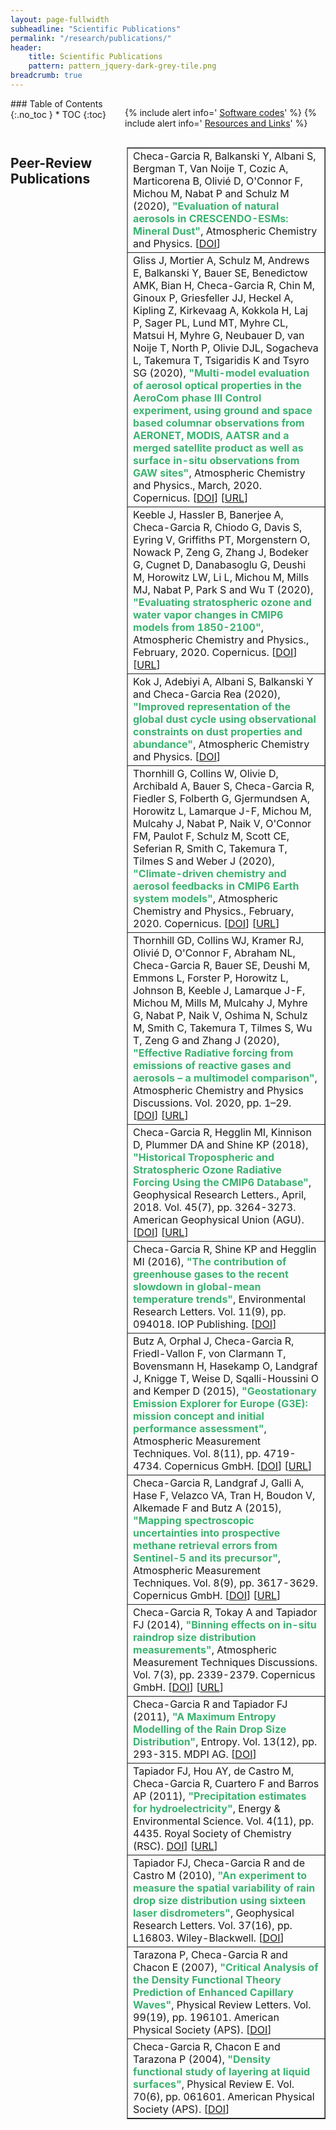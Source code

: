 ```yaml
---
layout: page-fullwidth
subheadline: "Scientific Publications"
permalink: "/research/publications/"
header:
    title: Scientific Publications
    pattern: pattern_jquery-dark-grey-tile.png
breadcrumb: true
---
```

<div class="row">
<div class="medium-4 medium-push-8 columns" markdown="1">
<div class="panel radius" markdown="1">
### Table of Contents
{:.no_toc }
*  TOC
{:toc}
</div>

<div class="panel radius" markdown="1">

  {% include alert info=' <a href="/research/my-codes/">Software codes</a>' %}
  {% include alert info=' <a href="/research/resources/">Resources and Links</a>' %}

</div>

</div><!-- /.medium-4.columns -->
<div class="medium-8 medium-pull-4 columns" markdown="1">

## Peer-Review Publications 
<table id="qs_table" border="1">
<tbody>
<tr id="ChecaGarciaRetal_ACP_2020a" class="entry">
	<td>Checa-Garcia R, Balkanski Y, Albani S, Bergman T, Van Noije T, Cozic A, Marticorena B, Olivié D, O'Connor F, Michou M, Nabat P and Schulz M (2020), <b style="color:MediumSeaGreen;">"Evaluation of natural aerosols in CRESCENDO-ESMs: Mineral Dust"</b>, Atmospheric Chemistry and Physics. 
	 [<a href="https://doi.org/10.5194/acp-2020-1147" target="_blank">DOI</a>]
	</td>
</tr>

<tr id="Gli2020" class="entry">
	<td>Gliss J, Mortier A, Schulz M, Andrews E, Balkanski Y, Bauer SE, Benedictow AMK, Bian H, Checa-Garcia R, Chin M, Ginoux P, Griesfeller JJ, Heckel A, Kipling Z, Kirkevaag A, Kokkola H, Laj P, Sager PL, Lund MT, Myhre CL, Matsui H, Myhre G, Neubauer D, van Noije T, North P, Olivie DJL, Sogacheva L, Takemura T, Tsigaridis K and Tsyro SG (2020), <b style="color:MediumSeaGreen;">"Multi-model evaluation of aerosol optical properties in the AeroCom phase III Control experiment, using ground and space based columnar observations from AERONET, MODIS, AATSR and a merged satellite product as well as surface in-situ observations from GAW sites"</b>, Atmospheric Chemistry and Physics., March, 2020.  Copernicus.
	[<a href="https://doi.org/10.5194/acp-2019-1214" target="_blank">DOI</a>] [<a href="https://doi.org/10.5194/acp-2019-1214" target="_blank">URL</a>]
	</td>
</tr>

<tr id="Keeble2020" class="entry">
	<td>Keeble J, Hassler B, Banerjee A, Checa-Garcia R, Chiodo G, Davis S, Eyring V, Griffiths PT, Morgenstern O, Nowack P, Zeng G, Zhang J, Bodeker G, Cugnet D, Danabasoglu G, Deushi M, Horowitz LW, Li L, Michou M, Mills MJ, Nabat P, Park S and Wu T (2020), <b style="color:MediumSeaGreen;">"Evaluating stratospheric ozone and water vapor changes in CMIP6 models from 1850-2100"</b>, Atmospheric Chemistry and Physics., February, 2020.  Copernicus.
	[<a href="https://doi.org/10.5194/acp-2019-1202" target="_blank">DOI</a>] [<a href="https://doi.org/10.5194/acp-2019-1202" target="_blank">URL</a>]
	</td>
</tr>

<tr id="Kok_ACP_2020a" class="entry">
	<td>Kok J, Adebiyi A, Albani S, Balkanski Y and Checa-Garcia Rea (2020), <b style="color:MediumSeaGreen;">"Improved representation of the global dust cycle using observational constraints on dust properties and abundance"</b>, Atmospheric Chemistry and Physics. 
	[<a href="https://doi.org/10.5194/acp-2020-1131" target="_blank">DOI</a>]
	</td>
</tr>

<tr id="Thornhill2020" class="entry">
	<td>Thornhill G, Collins W, Olivie D, Archibald A, Bauer S, Checa-Garcia R, Fiedler S, Folberth G, Gjermundsen A, Horowitz L, Lamarque J-F, Michou M, Mulcahy J, Nabat P, Naik V, O'Connor FM, Paulot F, Schulz M, Scott CE, Seferian R, Smith C, Takemura T, Tilmes S and Weber J (2020), <b style="color:MediumSeaGreen;">"Climate-driven chemistry and aerosol feedbacks in CMIP6 Earth system models"</b>, Atmospheric Chemistry and Physics., February, 2020.  Copernicus.
	 [<a href="https://doi.org/10.5194/acp-2019-1207" target="_blank">DOI</a>] [<a href="https://doi.org/10.5194/acp-2019-1207" target="_blank">URL</a>]
	</td>
</tr>

<tr id="Thornhill2020b" class="entry">
	<td>Thornhill GD, Collins WJ, Kramer RJ, Olivié D, O'Connor F, Abraham NL, Checa-Garcia R, Bauer SE, Deushi M, Emmons L, Forster P, Horowitz L, Johnson B, Keeble J, Lamarque J-F, Michou M, Mills M, Mulcahy J, Myhre G, Nabat P, Naik V, Oshima N, Schulz M, Smith C, Takemura T, Tilmes S, Wu T, Zeng G and Zhang J (2020), <b style="color:MediumSeaGreen;">"Effective Radiative forcing from emissions of reactive gases and aerosols – a multimodel comparison"</b>, Atmospheric Chemistry and Physics Discussions.  Vol. 2020, pp. 1–29.
	[<a href="https://doi.org/10.5194/acp-2019-1205" target="_blank">DOI</a>] [<a href="https://acp.copernicus.org/preprints/acp-2019-1205/" target="_blank">URL</a>]
	</td>
</tr>

<tr id="Checa-GarciaEtAl_GRL_2018a" class="entry">
	<td>Checa-Garcia R, Hegglin MI, Kinnison D, Plummer DA and Shine KP (2018), <b style="color:MediumSeaGreen;">"Historical Tropospheric and Stratospheric Ozone Radiative Forcing Using the CMIP6 Database"</b>, Geophysical Research Letters., April, 2018.  Vol. 45(7), pp. 3264-3273. American Geophysical Union (AGU).
   [<a href="https://doi.org/10.1002/2017GL076770" target="_blank">DOI</a>] [<a href="https://agupubs.onlinelibrary.wiley.com/doi/abs/10.1002/2017GL076770" target="_blank">URL</a>]
	</td>
</tr>

<tr id="Checa-GarciaEtAl_ERL_2016a" class="entry">
	<td>Checa-Garcia R, Shine KP and Hegglin MI (2016), <b style="color:MediumSeaGreen;">"The contribution of greenhouse gases to the recent slowdown in global-mean temperature trends"</b>, Environmental Research Letters.  Vol. 11(9), pp. 094018. IOP Publishing.
	 [<a href="https://doi.org/10.1088/1748-9326/11/9/094018" target="_blank">DOI</a>]
	</td>
</tr>

<tr id="ButzEtAl_AMT_2015a" class="entry">
	<td>Butz A, Orphal J, Checa-Garcia R, Friedl-Vallon F, von Clarmann T, Bovensmann H, Hasekamp O, Landgraf J, Knigge T, Weise D, Sqalli-Houssini O and Kemper D (2015), <b style="color:MediumSeaGreen;">"Geostationary Emission Explorer for Europe (G3E): mission concept and initial performance assessment"</b>, Atmospheric Measurement Techniques.  Vol. 8(11), pp. 4719-4734. Copernicus GmbH.
	[<a href="https://doi.org/10.5194/amt-8-4719-2015" target="_blank">DOI</a>] [<a href="http://www.atmos-meas-tech.net/8/4719/2015/" target="_blank">URL</a>]
	</td>
</tr>

<tr id="Checa-GarciaEtAl_AMT_2015a" class="entry">
	<td>Checa-Garcia R, Landgraf J, Galli A, Hase F, Velazco VA, Tran H, Boudon V, Alkemade F and Butz A (2015), <b style="color:MediumSeaGreen;">"Mapping spectroscopic uncertainties into prospective methane retrieval errors from Sentinel-5 and its precursor"</b>, Atmospheric Measurement Techniques.  Vol. 8(9), pp. 3617-3629. Copernicus GmbH.
	[<a href="https://doi.org/10.5194/amt-8-3617-2015" target="_blank">DOI</a>] [<a href="http://www.atmos-meas-tech.net/8/3617/2015/" target="_blank">URL</a>]
	</td>
</tr>

<tr id="Checa-GarciaEtAl_AMTD_2014a" class="entry">
	<td>Checa-Garcia R, Tokay A and Tapiador FJ (2014), <b style="color:MediumSeaGreen;">"Binning effects on in-situ raindrop size distribution measurements"</b>, Atmospheric Measurement Techniques Discussions.  Vol. 7(3), pp. 2339-2379. Copernicus GmbH.
	[<a href="https://doi.org/10.5194/amtd-7-2339-2014" target="_blank">DOI</a>] [<a href="https://www.atmos-meas-tech-discuss.net/7/2339/2014/amtd-7-2339-2014.pdf" target="_blank">URL</a>]
	</td>
</tr>

<tr id="ChecaTapiador_E_2011a" class="entry">
	<td>Checa-Garcia R and Tapiador FJ (2011), <b style="color:MediumSeaGreen;">"A Maximum Entropy Modelling of the Rain Drop Size Distribution"</b>, Entropy.  Vol. 13(12), pp. 293-315. MDPI AG.
	[<a href="https://doi.org/10.3390/e13020293" target="_blank">DOI</a>]
	</td>
</tr>

<tr id="TapiadorEtAl_EES_2011a" class="entry">
	<td>Tapiador FJ, Hou AY, de Castro M, Checa-Garcia R, Cuartero F and Barros AP (2011), <b style="color:MediumSeaGreen;">"Precipitation estimates for hydroelectricity"</b>, Energy &amp; Environmental Science.  Vol. 4(11), pp. 4435. Royal Society of Chemistry (RSC).
	<a href="https://doi.org/10.1039/c1ee01745d" target="_blank">DOI</a>] [<a href="http://dx.doi.org/10.1039/C1EE01745D" target="_blank">URL</a>]
	</td>
</tr>

<tr id="TapiadorEtAl_GRL_2010a" class="entry">
	<td>Tapiador FJ, Checa-Garcia R and de Castro M (2010), <b style="color:MediumSeaGreen;">"An experiment to measure the spatial variability of rain drop size distribution using sixteen laser disdrometers"</b>, Geophysical Research Letters.  Vol. 37(16), pp. L16803. Wiley-Blackwell.
    [<a href="https://doi.org/10.1029/2010gl044120" target="_blank">DOI</a>]
	</td>
</tr>

<tr id="TarazonaEtAl_PRL_2007a" class="entry">
	<td>Tarazona P, Checa-Garcia R and Chacon E (2007), <b style="color:MediumSeaGreen;">"Critical Analysis of the Density Functional Theory Prediction of Enhanced Capillary Waves"</b>, Physical Review Letters.  Vol. 99(19), pp. 196101. American Physical Society (APS).
   [<a href="https://doi.org/10.1103/PhysRevLett.99.196101" target="_blank">DOI</a>]
	</td>
</tr>

<tr id="ChecaEtAl_PRE_2004a" class="entry">
	<td>Checa-Garcia R, Chacon E and Tarazona P (2004), <b style="color:MediumSeaGreen;">"Density functional study of layering at liquid surfaces"</b>, Physical Review E.  Vol. 70(6), pp. 061601. American Physical Society (APS).
	[<a href="https://doi.org/10.1103/PhysRevE.70.061601" target="_blank">DOI</a>]
	</td>
</tr>

</tbody>
</table>




</div><!-- /.medium-8.columns -->
</div><!-- /.row -->

